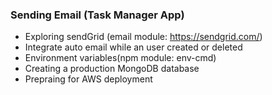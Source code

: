 ### Sending Email (Task Manager App)

- Exploring sendGrid (email module: https://sendgrid.com/)
- Integrate auto email while an user created or deleted
- Environment variables(npm module: env-cmd)
- Creating a production MongoDB database
- Prepraing for AWS deployment